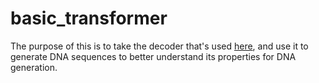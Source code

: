# basic_transformer
The purpose of this is to take the decoder that's used
[here](https://github.com/karpathy/ng-video-lecture/blob/master/gpt.py), and use it to generate DNA sequences to better
understand its properties for DNA generation.
